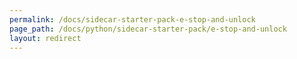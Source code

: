 ```yaml
---
permalink: /docs/sidecar-starter-pack-e-stop-and-unlock
page_path: /docs/python/sidecar-starter-pack/e-stop-and-unlock
layout: redirect
---
```

